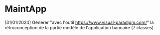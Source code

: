 # MaintApp
[31/01/2024] Générer "avec l'outil https://www.visual-paradigm.com/" la rétroconception de la partie modèle de l'application bancaire (7 classes).
